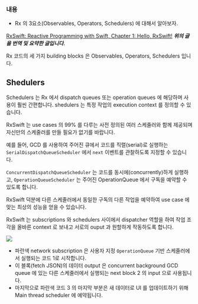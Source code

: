 ### 내용

- Rx 의 3요소(Observables, Operators, Schedulers) 에 대해서 알아보자.

[RxSwift: Reactive Programming with Swift, Chapter 1: Hello, RxSwift!](https://www.raywenderlich.com/books/rxswift-reactive-programming-with-swift/v4.0/chapters/1-hello-rxswift)
***위의 글을 번역 및 요약한 글입니다.***

Rx 코드의 세 가지 building blocks 은 Observables, Operators, Schedulers 입니다.

## Shedulers

Schedulers 는 Rx 에서 dispatch queues 또는 operation queues 에 해당하며 사용이 훨씬 간편합니다.  shedulers 는 특정 작업의 execution context 를 정의할 수 있습니다.

RxSwift 는 use cases 의 99% 를 다루는 사전 정의된 여러 스케줄러와 함께 제공되며 자신만의 스케줄러를 만들 필요가 없기를 바랍니다.

예를 들어, GCD 를 사용하여 주어진 큐에서 코드를 직렬(serial)로 실행하는 `SerialDispatchQueueScheduler` 에서 `next` 이벤트를 관찰하도록 지정할 수 있습니다.

`ConcurrentDispatchQueueScheduler` 는 코드를 동시에(concurrently)하게 실행하고, `OperationQueueScheduler` 는 주어진 OperationQueue 에서 구독을 예약할 수 있도록 합니다.

RxSwift 덕분에 다른 스케줄러에서 동일한 구독의 다른 작업을 예약하여 use case 에 맞는 최상의 성능을 얻을 수 있습니다.

RxSwift 는 subscriptions 와 schedulers 사이에서 dispatcher 역할을 하여 작업 조각을 올바른 context 로 보내고 서로의 ouput 과 원할하게 작동하도록 합니다.

<img src="https://user-images.githubusercontent.com/69136340/176757153-d12610a1-d42d-4c66-9c5d-476ccb60a1ca.png" wdith ="700">

- 파란색 network subscription 은 사용자 지정 `OperationQueue` 기반 스케줄러에서 실행되는 코드 1로 시작합니다.
- 이 블록(fetch JSON)의 데이터 output 은 concurrent background GCD queue 에 있는 다른 스케줄러에서 실행되는 next block 2 의 input 으로 사용됩니다.
- 마지막으로 파란색 코드 3 의 마지막 부분은 새 데이터로 UI 를 업데이트하기 위해 Main thread scheduler 에 예약됩니다.
